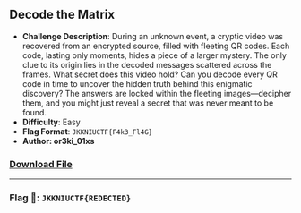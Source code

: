 ## **Decode the Matrix**
   - **Challenge Description**: During an unknown event, a cryptic video was recovered from an encrypted source, filled with fleeting QR codes. Each code, lasting only moments, hides a piece of a larger mystery. The only clue to its origin lies in the decoded messages scattered across the frames. What secret does this video hold? Can you decode every QR code in time to uncover the hidden truth behind this enigmatic discovery? The answers are locked within the fleeting images—decipher them, and you might just reveal a secret that was never meant to be found.
   - **Difficulty**: Easy
   - **Flag Format**: `JKKNIUCTF{F4k3_Fl4G}`
   - **Author: or3ki_01xs**   
### [Download File](https://drive.google.com/file/d/18FhRCi-nxh91nTOZkS0EHDb8cHqDQLp4/view?usp=sharing)

---
### **Flag 🚩:** `JKKNIUCTF{REDECTED}`
